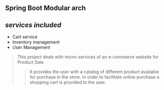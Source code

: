 ## Spring Boot Modular arch

## _services included_
* Cart service
* Inventory management
* User Management

> This project deals with micro-services of an e-commerce website for Product Sale. 
> >It provides the user with a catalog of different product available for purchase in the store. In order to facilitate online purchase a shopping cart is provided to the user.
